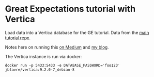 # Great Expectations tutorial with Vertica

Load data into a Vertica database for the GE tutorial.
Data from the [main tutorial repo](https://github.com/superconductive/ge_tutorials).

Notes here on running this [on Medium](https://medium.com/@andyreagan/great-expectations-of-vertica-99a2c886cd58) and [my blog](https://andyreagan.github.io/2020/05/29/great-expectations-of-vertica/).

The Vertica instance is run via docker:

    docker run -p 5433:5433 -e DATABASE_PASSWORD='foo123' jbfavre/vertica:9.2.0-7_debian-8